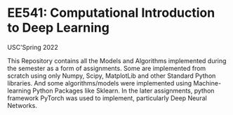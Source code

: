

# EE541: Computational Introduction to Deep Learning
USC'Spring 2022

This Repository contains all the Models and Algorithms implemented during the semester as a form of assignments. Some are implemented from scratch using only Numpy, Scipy, MatplotLib and other Standard Python libraries. And some algorithms/models were implemented using Machine-learning Python Packages like Sklearn. In the later assignments, python framework PyTorch was used to implement, particularly Deep Neural Networks.
